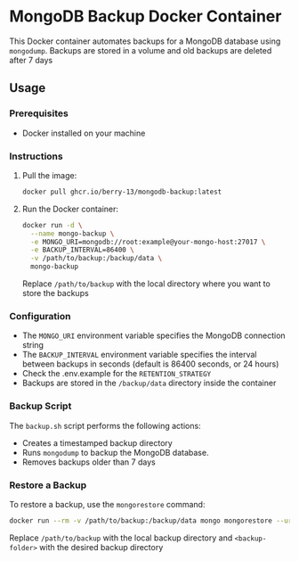 # MongoDB Backup Docker Container

This Docker container automates backups for a MongoDB database using `mongodump`. Backups are stored in a volume and old backups are deleted after 7 days

## Usage

### Prerequisites

- Docker installed on your machine

### Instructions

1. Pull the image:

   ```sh
   docker pull ghcr.io/berry-13/mongodb-backup:latest
   ```

2. Run the Docker container:

   ```sh
   docker run -d \
     --name mongo-backup \
     -e MONGO_URI=mongodb://root:example@your-mongo-host:27017 \
     -e BACKUP_INTERVAL=86400 \
     -v /path/to/backup:/backup/data \
     mongo-backup
   ```

   Replace `/path/to/backup` with the local directory where you want to store the backups

### Configuration

- The `MONGO_URI` environment variable specifies the MongoDB connection string
- The `BACKUP_INTERVAL` environment variable specifies the interval between backups in seconds (default is 86400 seconds, or 24 hours)
- Check the .env.example for the `RETENTION_STRATEGY`
- Backups are stored in the `/backup/data` directory inside the container

### Backup Script

The `backup.sh` script performs the following actions:
- Creates a timestamped backup directory
- Runs `mongodump` to backup the MongoDB database.
- Removes backups older than 7 days

### Restore a Backup

To restore a backup, use the `mongorestore` command:

```sh
docker run --rm -v /path/to/backup:/backup/data mongo mongorestore --uri "mongodb://root:example@your-mongo-host:27017" /backup/data/<backup-folder>
```

Replace `/path/to/backup` with the local backup directory and `<backup-folder>` with the desired backup directory

